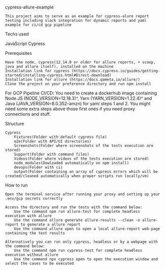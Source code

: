 cypress-allure-example

    This project aims to serve as an example for cypress-alure report testing including slack integration for dynamic reports and yaml example for ci/cd gcp pipeline

Techs used

JavaScript Cypress

Prerequisites

    Have the node, cypress(12.14.0 or older for allure reports, + scoop, java and allure itself), installed on the machine
    Installation link for cypress (https://docs.cypress.io/guides/getting-started/installing-cypress.html#Direct-download)
    Installation link for allure (https://docs.qameta.io/allure/)
    Clone the project on your preference directory and run npm install

For GCP Pipeline CI/CD:
    You need to create a dockerhub image containing Node.JS (NODE_VERSION=12.18.3)^, Yarn (YARN_VERSION=1.22.4)^ and Java (JAVA_VERSION=8.0.352-amzn) for yaml steps 1 and 2.
    You might need some extra steps above those first ones if you need proxy connections and stuff.

Structure

    Cypress
        Fixtures(Folder with default cypress file)
        e2e(Folder with API/UI directories)
        Screenshots(Folder where screenshots of the tests execution are stored)
        Support(Folder with command files)
        Videos(Folder where videos of the tests execution are stored)
        node_modules(Dowloaded automatically on npm install)
        devops(Folder with ci)
        output(Folder containing an array of cypress errors which will be created/cleaned automatically when proper scripts run locally/vm)

How to run

    Open the terminal service after running your proxy and setting up your .env/gcp secrets correctly

    Access the directory and run the tests with the command below:
        Use the command npm run allure-test for complete headless execution with allure
        Use the command allure generate allure-results --clean -o allure-report to generate a allure report
        Use the command allure open to open a local allure-report web-page containing the test results

    Alternatively you can run only cypress, headless or by a webpage with the command below:
        Use the command npm run cypress-test for complete headless execution without allure
        Use the command npx cypress open to open the execution window and select the cases to be executed
